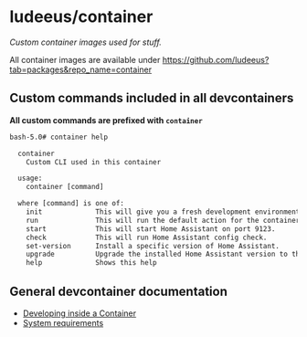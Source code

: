 # ludeeus/container

_Custom container images used for stuff._

All container images are available under https://github.com/ludeeus?tab=packages&repo_name=container

## Custom commands included in all devcontainers

**All custom commands are prefixed with `container`**

```txt
bash-5.0# container help

  container
    Custom CLI used in this container

  usage:
    container [command]

  where [command] is one of:
    init             This will give you a fresh development environment.
    run              This will run the default action for the container you are using.
    start            This will start Home Assistant on port 9123.
    check            This will run Home Assistant config check.
    set-version      Install a specific version of Home Assistant.
    upgrade          Upgrade the installed Home Assistant version to the latest dev branch.
    help             Shows this help
```

## General devcontainer documentation

- [Developing inside a Container](https://code.visualstudio.com/docs/remote/containers)
- [System requirements](https://code.visualstudio.com/docs/remote/containers#_system-requirements)
